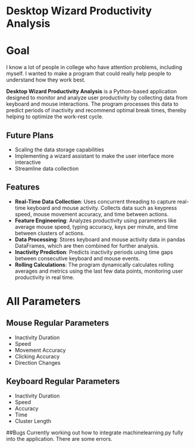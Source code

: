 # Desktop Wizard Productivity Analysis

# Goal
I know a lot of people in college who have attention problems, including myself. I wanted to make a program that could really help people to understand how they work best.

**Desktop Wizard Productivity Analysis** is a Python-based application designed to monitor and analyze user productivity by collecting data from keyboard and mouse interactions. The program processes this data to predict periods of inactivity and recommend optimal break times, thereby helping to optimize the work-rest cycle.

## Future Plans
- Scaling the data storage capabilities
- Implementing a wizard assistant to make the user interface more interactive
- Streamline data collection

## Features

- **Real-Time Data Collection**: Uses concurrent threading to capture real-time keyboard and mouse activity. Collects data such as keypress speed, mouse movement accuracy, and time between actions.
- **Feature Engineering**: Analyzes productivity using parameters like average mouse speed, typing accuracy, keys per minute, and time between clusters of actions.
- **Data Processing**: Stores keyboard and mouse activity data in pandas DataFrames, which are then combined for further analysis.
- **Inactivity Prediction**: Predicts inactivity periods using time gaps between consecutive keyboard and mouse events.
- **Rolling Calculations**: The program dynamically calculates rolling averages and metrics using the last few data points, monitoring user productivity in real time.

# All Parameters
## Mouse Regular Parameters
- Inactivity Duration
- Speed
- Movement Accuracy
- Clicking Accuracy
- Direction Changes

## Keyboard Regular Parameters
- Inactivity Duration
- Speed
- Accuracy
- Time
- Cluster Length

##Bugs
Currently working out how to integrate machinelearning.py fully into the application. There are some errors.
